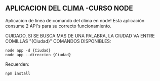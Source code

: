 ## APLICACION DEL CLIMA -CURSO NODE

Aplicacion de linea de comando del clima en node!
Esta aplicación consume 2 API's para su correcto funcionamiento.


 CUIDADO, SI SE BUSCA MAS DE UNA PALABRA, LA CIUDAD VA ENTRE COMILLAS "{Ciudad}"
COMANDOS DISPONIBLES:
```
node app -d {Ciudad}
node app --direccion {Ciudad}
```
Recuerden:

```
npm install
```
